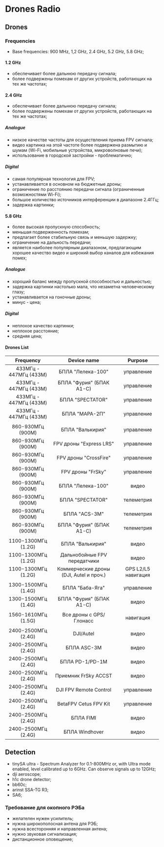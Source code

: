 # Drones Radio

## Drones

### Frequencies

- Base frequencies: 900 MHz, 1,2 GHz, 2.4 GHz, 5.2 GHz, 5.8 GHz;

#### 1.2 GHz

- обеспечивает более дальнюю передачу сигнала;
- более подвержены помехам от других устройств, работающих на тех же частотах;

#### 2.4 GHz

- обеспечивает более дальнюю передачу сигнала;
- более подвержены помехам от других устройств, работающих на тех же частотах;

##### Analogue

- низкое качестве частоты для осуществления приема FPV сигнала;
- видео картинка на этой частоте более подвержена размытию и шумам (Wi-Fi, мобильные устройства, микроволновые печи);
- использование в городской застройки - проблематично;

##### Digital

- самая популярная технология для FPV; 
- устанавливается в основном на бюджетные дроны;
- ограничение по расстоянию передачи сигнала (ограниченные возможностями Wi-Fi); 
- большое количество источников интерференции в диапазоне 2.4ГГц;
- задержка картинки;

#### 5.8 GHz

- более высокая пропускную способность;
- меньшая подверженность помехам;
- предлагает более стабильную связь и меньшую задержку;
- ограничение на дальность передачи;
- является наиболее популярным диапазоном, предлагающим хорошее качество видео и широкий выбор каналов для избежания помех;

##### Analogue

- хороший баланс между пропускной способностью и дальностью; 
- задержка картинки настолько мала, что незаметна человеческому глазу; 
- устанавливается на гоночные дроны;
- минус - цена;

##### Digital

- неплохое качество картинки;
- неплохое расстояние;
- средняя цена;

#### Drones List

|     **Frequency**      |             **Device name**              |     **Purpose**     |
|:----------------------:|:----------------------------------------:|:-------------------:|
| 433МГц - 447МГц (433M) |            БПЛА "Лелека-100"             |     управление      |
| 433МГц - 447МГц (433M) |         БПЛА "Фурия" (БПАК А1-С)         |     управление      |
| 433МГц - 447МГц (433M) |             БПЛА "SPECTATOR"             |     управление      |
| 433МГц - 447МГц (433M) |              БПЛА "МАРА-2П"              |     управление      |
|                        |                                          |                     |
|   860-930МГц (900M)    |             БПЛА "Валькирия"             |     управление      |
|   860-930МГц (900M)    |         FPV дроны "Express LRS"          |     управление      |
|   860-930МГц (900M)    |          FPV дроны "CrossFire"           |     управление      |
|   860-930МГц (900M)    |            FPV дроны "FrSky"             |     управление      |
|   860-930МГц (900M)    |            БПЛА "Лелека-100"             |        видео        |
|   860-930МГц (900M)    |             БПЛА "SPECTATOR"             |     телеметрия      |
|   860-930МГц (900M)    |              БПЛА "ACS-3M"               |     телеметрия      |
|   860-930МГц (900M)    |         БПЛА "Фурия" (БПАК А1-С)         |     телеметрия      |
|                        |                                          |                     |
|  1100-1300МГц (1.2G)   |             БПЛА "Валькирия"             |        видео        |
|  1100-1300МГц (1.2G)   |       Дальнобойные FPV передатчики       |        видео        |
|  1100-1300МГц (1.2G)   | Коммерческие дроны (DJI, Autel и проч.)  | GPS L2/L5 навигация |
|                        |                                          |                     |
|  1300-1500МГц (1.4G)   |             БПЛА "Баба-Яга"              |     управление      |
|  1300-1500МГц (1.4G)   |         БПЛА "Фурия" (БПАК А1-С)         |        видео        |
|                        |                                          |                     |
|  1560-1610МГц (1.5G)   |         Все дроны с GPS/Глонасс          |      навигация      |
|                        |                                          |                     |
|  2400-2500МГц (2.4G)   |                DJI/Autel                 |        видео        |
|  2400-2500МГц (2.4G)   |               БПЛА ASC-3M                |        видео        |
|  2400-2500МГц (2.4G)   |             БПЛА PD-1/PD-1M              |        видео        |
|  2400-2500МГц (2.4G)   |           Приемник FrSky ACCST           |        видео        |
|  2400-2500МГц (2.4G)   |          DJI FPV Remote Control          |     управление      |
|  2400-2500МГц (2.4G)   |          BetaFPV Cetus FPV Kit           |     управление      |
|  2400-2500МГц (2.4G)   |                БПЛА FIMI                 |        видео        |
|  2400-2500МГц (2.4G)   |              БПЛА Windhover              |        видео        |

## Detection

- tinySA ultra - Spectrum Analyzer for 0.1-800MHz or, with Ultra mode enabled, level calibrated up to 6GHz. Can observe signals up to 12GHz;
- dji aeroscope;
- h1c drone detector;
- bb60c;
- arinst SSA-TG R3;
- SA6;

### Требование для окопного РЭБа

* желателен нужен усилитель;
* нужна широкополосная антена для РЭБ; 
* нужна всесторонняя и направленная антена;
* нужно звуковая сигнализация;
* дистанционное оповещение;
